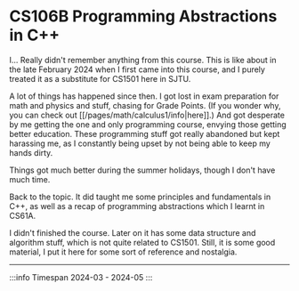 CS106B Programming Abstractions in C++
===
I... Really didn't remember anything from this course. This is like about in the late February 2024 when I first came into this course, and I purely treated it as a substitute for CS1501 here in SJTU.

A lot of things has happened since then. I got lost in exam preparation for math and physics and stuff, chasing for Grade Points. (If you wonder why, you can check out [[/pages/math/calculus1/info|here]].) And got desperate by me getting the one and only programming course, envying those getting better education. These programming stuff got really abandoned but kept harassing me, as I constantly being upset by not being able to keep my hands dirty.

Things got much better during the summer holidays, though I don't have much time.

Back to the topic. It did taught me some principles and fundamentals in C++, as well as a recap of programming abstractions which I learnt in CS61A.

I didn't finished the course. Later on it has some data structure and algorithm stuff, which is not quite related to CS1501. Still, it is some good material, I put it here for some sort of reference and nostalgia.

***

:::info Timespan
2024-03 - 2024-05
:::
